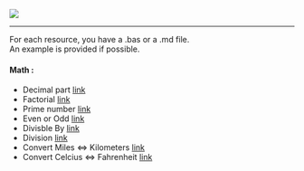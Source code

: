 ![](https://wiki.documentfoundation.org/images/7/77/LibreOffice_external_logo_300px.png)

---

For each resource, you have a .bas or a .md file.  
An example is provided if possible.

#### Math :

- Decimal part [link](https://github.com/NicoDupont/Resources/blob/master/LibreOffice/Math/decimal_part.bas)
- Factorial [link](https://github.com/NicoDupont/Resources/blob/master/LibreOffice/Math/factorial.bas)
- Prime number [link](https://github.com/NicoDupont/Resources/blob/master/LibreOffice/Math/is_prime.bas)
- Even or Odd [link](https://github.com/NicoDupont/Resources/blob/master/LibreOffice/Math/iseven.bas)
- Divisble By [link](https://github.com/NicoDupont/Resources/blob/master/LibreOffice/Math/isdivisibleby.bas)  
- Division [link](https://github.com/NicoDupont/Resources/blob/master/LibreOffice/Math/division.bas)  
- Convert Miles <=> Kilometers [link](https://github.com/NicoDupont/Resources/blob/master/LibreOffice/Math/convert_miles_kilometers.bas)
- Convert Celcius <=> Fahrenheit [link](https://github.com/NicoDupont/Resources/blob/master/LibreOffice/Math/convert_celcius_fahrenheit.bas)
